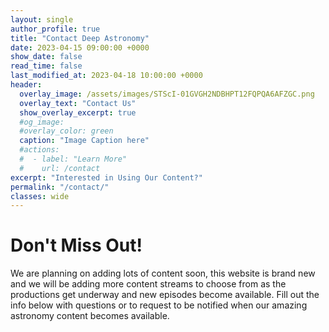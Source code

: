 ```yaml
---
layout: single
author_profile: true
title: "Contact Deep Astronomy"
date: 2023-04-15 09:00:00 +0000
show_date: false
read_time: false
last_modified_at: 2023-04-18 10:00:00 +0000
header:
  overlay_image: /assets/images/STScI-01GVGH2NDBHPT12FQPQA6AFZGC.png
  overlay_text: "Contact Us"
  show_overlay_excerpt: true
  #og_image:
  #overlay_color: green
  caption: "Image Caption here"
  #actions:
  #  - label: "Learn More"
  #    url: /contact
excerpt: "Interested in Using Our Content?"
permalink: "/contact/"
classes: wide
---
```


<h1>Don't Miss Out!</h1>
We are planning on adding lots of content soon, this website is brand new and we will be adding more content streams to choose from as the productions get underway and new episodes become available.  Fill out the info below with questions or to request to be notified when our amazing astronomy content becomes available.

<div id="formkeep-embed" data-formkeep-url="https://formkeep.com/p/01ad5a9782b2ea288350da650a2b8786?embedded=1"></div>

<script type="text/javascript" src="https://pym.nprapps.org/pym.v1.min.js"></script>
<script type="text/javascript" src="https://formkeep-production-herokuapp-com.global.ssl.fastly.net/formkeep-embed.js"></script>

<!-- Get notified when the form is submitted, add your own code below: -->
<script>
const formkeepEmbed = document.querySelector('#formkeep-embed')

formkeepEmbed.addEventListener('formkeep-embed:submitting', _event => {
  console.log('Submitting form...')
})

formkeepEmbed.addEventListener('formkeep-embed:submitted', _event => {
  console.log('Submitted form...')
})
</script>
